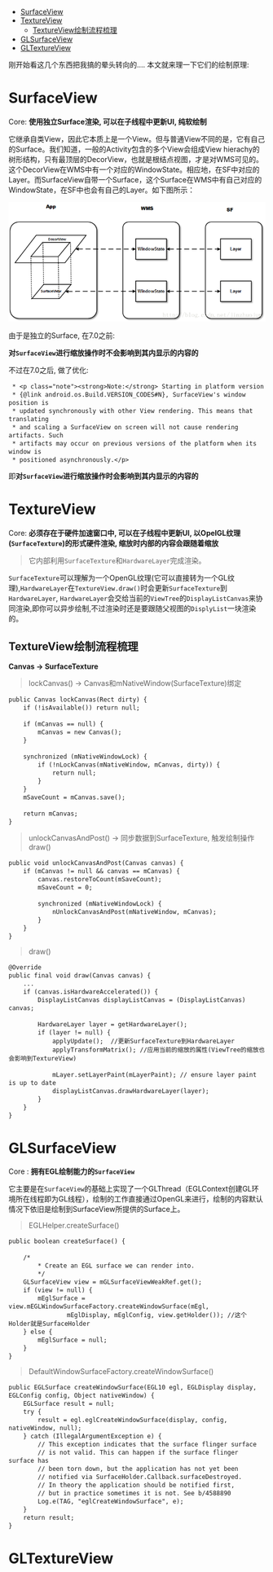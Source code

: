 
- [SurfaceView](#surfaceview)
- [TextureView](#textureview)
    - [TextureView绘制流程梳理](#textureview绘制流程梳理)
- [GLSurfaceView](#glsurfaceview)
- [GLTextureView](#gltextureview)


刚开始看这几个东西把我搞的晕头转向的.... 本文就来理一下它们的绘制原理:

# SurfaceView

Core: **使用独立Surface渲染, 可以在子线程中更新UI, 纯软绘制**

它继承自类View，因此它本质上是一个View。但与普通View不同的是，它有自己的Surface。我们知道，一般的Activity包含的多个View会组成View hierachy的树形结构，只有最顶层的DecorView，也就是根结点视图，才是对WMS可见的。这个DecorView在WMS中有一个对应的WindowState。相应地，在SF中对应的Layer。而SurfaceView自带一个Surface，这个Surface在WMS中有自己对应的WindowState，在SF中也会有自己的Layer。如下图所示：

![](picture/surfaceview层级.png)

由于是独立的Surface, 在7.0之前:

**对`SurfaceView`进行缩放操作时不会影响到其内显示的内容的**

不过在7.0之后, 做了优化:

```
 * <p class="note"><strong>Note:</strong> Starting in platform version
 * {@link android.os.Build.VERSION_CODES#N}, SurfaceView's window position is
 * updated synchronously with other View rendering. This means that translating
 * and scaling a SurfaceView on screen will not cause rendering artifacts. Such
 * artifacts may occur on previous versions of the platform when its window is
 * positioned asynchronously.</p>
```

即**对`SurfaceView`进行缩放操作时会影响到其内显示的内容的**

# TextureView

Core: **必须存在于硬件加速窗口中, 可以在子线程中更新UI, 以OpelGL纹理(`SurfaceTexture`)的形式硬件渲染, 缩放时内部的内容会跟随着缩放**

>它内部利用`SurfaceTexture`和`HardwareLayer`完成渲染。

`SurfaceTexture`可以理解为一个OpenGL纹理(它可以直接转为一个GL纹理),`HardwareLayer`在`TextureView.draw()`时会更新`SurfaceTexture`到`HardwareLayer`, `HardwareLayer`会交给当前的`ViewTree`的`DisplayListCanvas`来协同渲染,即你可以异步绘制,不过渲染时还是要跟随父视图的`DisplyList`一块渲染的。

## TextureView绘制流程梳理 

**Canvas -> SurfaceTexture**

>lockCanvas() -> Canvas和mNativeWindow(SurfaceTexture)绑定
```
public Canvas lockCanvas(Rect dirty) {
    if (!isAvailable()) return null;

    if (mCanvas == null) {
        mCanvas = new Canvas(); 
    }

    synchronized (mNativeWindowLock) {
        if (!nLockCanvas(mNativeWindow, mCanvas, dirty)) { 
            return null;
        }
    }
    mSaveCount = mCanvas.save();

    return mCanvas;
}
```

>unlockCanvasAndPost() -> 同步数据到SurfaceTexture, 触发绘制操作 draw()
```
public void unlockCanvasAndPost(Canvas canvas) {
    if (mCanvas != null && canvas == mCanvas) {
        canvas.restoreToCount(mSaveCount);
        mSaveCount = 0;

        synchronized (mNativeWindowLock) {
            nUnlockCanvasAndPost(mNativeWindow, mCanvas);
        }
    }
}
```

>draw()
```
@Override
public final void draw(Canvas canvas) {
    ...
    if (canvas.isHardwareAccelerated()) {
        DisplayListCanvas displayListCanvas = (DisplayListCanvas) canvas;

        HardwareLayer layer = getHardwareLayer();
        if (layer != null) {
            applyUpdate();  //更新SurfaceTexture到HardwareLayer
            applyTransformMatrix(); //应用当前的缩放的属性(ViewTree的缩放也会影响到TextureView)

            mLayer.setLayerPaint(mLayerPaint); // ensure layer paint is up to date
            displayListCanvas.drawHardwareLayer(layer);
        }
    }
}
```

# GLSurfaceView

Core : **拥有EGL绘制能力的`SurfaceView`**

它主要是在`SurfaceView`的基础上实现了一个GLThread（EGLContext创建GL环境所在线程即为GL线程），绘制的工作直接通过OpenGL来进行，绘制的内容默认情况下依旧是绘制到SurfaceView所提供的Surface上。


>EGLHelper.createSurface()
```
public boolean createSurface() {

    /*
        * Create an EGL surface we can render into.
        */
    GLSurfaceView view = mGLSurfaceViewWeakRef.get();
    if (view != null) {
        mEglSurface = view.mEGLWindowSurfaceFactory.createWindowSurface(mEgl,
                mEglDisplay, mEglConfig, view.getHolder()); //这个Holder就是SurfaceHolder
    } else {
        mEglSurface = null;
    }
}
```


>DefaultWindowSurfaceFactory.createWindowSurface()
```
public EGLSurface createWindowSurface(EGL10 egl, EGLDisplay display, EGLConfig config, Object nativeWindow) {
    EGLSurface result = null;
    try {
        result = egl.eglCreateWindowSurface(display, config, nativeWindow, null);
    } catch (IllegalArgumentException e) {
        // This exception indicates that the surface flinger surface
        // is not valid. This can happen if the surface flinger surface has
        // been torn down, but the application has not yet been
        // notified via SurfaceHolder.Callback.surfaceDestroyed.
        // In theory the application should be notified first,
        // but in practice sometimes it is not. See b/4588890
        Log.e(TAG, "eglCreateWindowSurface", e);
    }
    return result;
}
```

# GLTextureView

